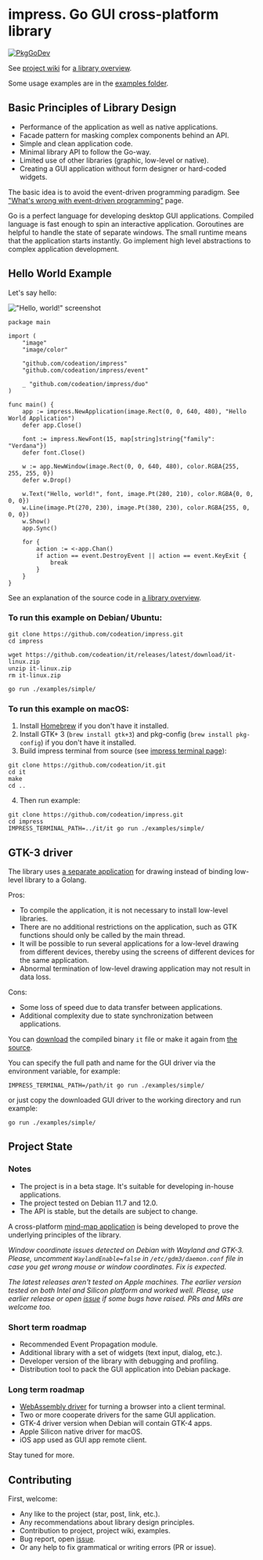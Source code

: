 # impress. Go GUI cross-platform library

[![PkgGoDev](https://pkg.go.dev/badge/github.com/codeation/impress)](https://pkg.go.dev/github.com/codeation/impress)

See [project wiki](https://github.com/codeation/impress/wiki) 
for [a library overview](https://github.com/codeation/impress/wiki/Library-overview).

Some usage examples are in the [examples folder](https://github.com/codeation/impress/tree/master/examples).

## Basic Principles of Library Design

- Performance of the application as well as native applications.
- Facade pattern for masking complex components behind an API.
- Simple and clean application code.
- Minimal library API to follow the Go-way.
- Limited use of other libraries (graphic, low-level or native).
- Creating a GUI application without form designer or hard-coded widgets.

The basic idea is to avoid the event-driven programming paradigm. See
["What's wrong with event-driven programming"](https://github.com/codeation/impress/wiki/Whats-wrong-with-event-driven-programming)
page.

Go is a perfect language for developing desktop GUI applications. Compiled language is fast enough to spin an interactive application. Goroutines are helpful to handle the state of separate windows. The small runtime means that the application starts instantly. Go implement high level abstractions to complex application development.

## Hello World Example

Let's say hello:

!["Hello, world!" screenshot](https://codeation.github.io/images/hello_world.png)

```
package main

import (
	"image"
	"image/color"

	"github.com/codeation/impress"
	"github.com/codeation/impress/event"

	_ "github.com/codeation/impress/duo"
)

func main() {
	app := impress.NewApplication(image.Rect(0, 0, 640, 480), "Hello World Application")
	defer app.Close()

	font := impress.NewFont(15, map[string]string{"family": "Verdana"})
	defer font.Close()

	w := app.NewWindow(image.Rect(0, 0, 640, 480), color.RGBA{255, 255, 255, 0})
	defer w.Drop()

	w.Text("Hello, world!", font, image.Pt(280, 210), color.RGBA{0, 0, 0, 0})
	w.Line(image.Pt(270, 230), image.Pt(380, 230), color.RGBA{255, 0, 0, 0})
	w.Show()
	app.Sync()

	for {
		action := <-app.Chan()
		if action == event.DestroyEvent || action == event.KeyExit {
			break
		}
	}
}
```

See an explanation of the source code in [a library overview](https://github.com/codeation/impress/wiki/Library-overview).

### To run this example on Debian/ Ubuntu:

```
git clone https://github.com/codeation/impress.git
cd impress

wget https://github.com/codeation/it/releases/latest/download/it-linux.zip
unzip it-linux.zip
rm it-linux.zip

go run ./examples/simple/
```

### To run this example on macOS:

1. Install [Homebrew](https://brew.sh/) if you don't have it installed.
2. Install GTK+ 3 (`brew install gtk+3`) and pkg-config (`brew install pkg-config`) if you don't have it installed.
3. Build impress terminal from source (see [impress terminal page](https://github.com/codeation/it)):

```
git clone https://github.com/codeation/it.git
cd it
make
cd ..
```

4. Then run example:

```
git clone https://github.com/codeation/impress.git
cd impress
IMPRESS_TERMINAL_PATH=../it/it go run ./examples/simple/
```

## GTK-3 driver

The library uses [a separate application](https://github.com/codeation/it) for drawing
instead of binding low-level library to a Golang.

Pros:
- To compile the application, it is not necessary to install low-level libraries.
- There are no additional restrictions on the application, such as GTK functions should only be called by the main thread.
- It will be possible to run several applications for a low-level drawing from different devices, thereby using the screens of different devices for the same application.
- Abnormal termination of low-level drawing application may not result in data loss.

Cons:
- Some loss of speed due to data transfer between applications.
- Additional complexity due to state synchronization between applications.

You can [download](https://github.com/codeation/it/releases)
the compiled binary `it` file or make it again from [the source](https://github.com/codeation/it).

You can specify the full path and name for the GUI driver via the environment variable, for example:

```
IMPRESS_TERMINAL_PATH=/path/it go run ./examples/simple/
```

or just copy the downloaded GUI driver to the working directory and run example:

```
go run ./examples/simple/
```

## Project State

### Notes

- The project is in a beta stage. It's suitable for developing in-house applications.
- The project tested on Debian 11.7 and 12.0.
- The API is stable, but the details are subject to change.

A cross-platform [mind-map application](https://github.com/codeation/lineation/) is being developed to prove the underlying principles of the library.

*Window coordinate issues detected on Debian with Wayland and GTK-3. Please, uncomment `WaylandEnable=false` in `/etc/gdm3/daemon.conf` file in case you get wrong mouse or window coordinates. Fix is expected.*

*The latest releases aren't tested on Apple machines. The earlier version tested on both Intel and Silicon platform and worked well. Please, use earlier release or open [issue](https://github.com/codeation/impress/issues) if some bugs have raised. PRs and MRs are welcome too.*

### Short term roadmap

- Recommended Event Propagation module.
- Additional library with a set of widgets (text input, dialog, etc.).
- Developer version of the library with debugging and profiling.
- Distribution tool to pack the GUI application into Debian package.

### Long term roadmap

- [WebAssembly driver](https://github.com/codeation/canvas) for turning a browser into a client terminal.
- Two or more cooperate drivers for the same GUI application.
- GTK-4 driver version when Debian will contain GTK-4 apps.
- Apple Silicon native driver for macOS.
- iOS app used as GUI app remote client.

Stay tuned for more.

## Contributing

First, welcome:

- Any like to the project (star, post, link, etc.).
- Any recommendations about library design principles.
- Contribution to project, project wiki, examples.
- Bug report, open [issue](https://github.com/codeation/impress/issues).
- Or any help to fix grammatical or writing errors (PR or issue).
